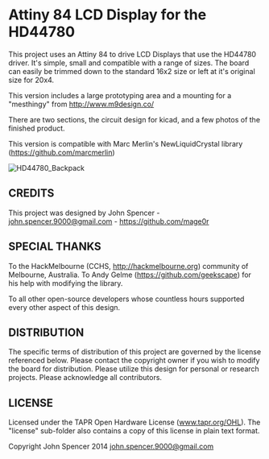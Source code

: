 Attiny 84 LCD Display for the HD44780
=============

This project uses an Attiny 84 to drive LCD Displays that use the HD44780 driver.  It's simple, small and compatible with a range of sizes.  The board can easily be trimmed down to the standard 16x2 size or left at it's original size for 20x4.

This version includes a large prototyping area and a mounting for a "mesthingy" from http://www.m9design.co/

There are two sections, the circuit design for kicad, and a few photos of the finished product.

This version is compatible with Marc Merlin's NewLiquidCrystal library (https://github.com/marcmerlin)


![HD44780_Backpack](https://raw2.github.com/mage0r/HD44780_Backpack/Meshthingy/Photos/meshthing_addon.png)


CREDITS
------------
This project was designed by John Spencer - john.spencer.9000@gmail.com - https://github.com/mage0r

SPECIAL THANKS
------------

To the HackMelbourne (CCHS, http://hackmelbourne.org) community of Melbourne, Australia.
To Andy Gelme (https://github.com/geekscape) for his help with modifying the library.

To all other open-source developers whose countless hours supported every other aspect of this design.

DISTRIBUTION
------------
The specific terms of distribution of this project are governed by the
license referenced below. Please contact the copyright owner if you wish to modify the board for distribution. Please utilize this design for personal or research projects. Please acknowledge all contributors.

LICENSE
-------
Licensed under the TAPR Open Hardware License (www.tapr.org/OHL).
The "license" sub-folder also contains a copy of this license in plain text format.

Copyright John Spencer 2014
john.spencer.9000@gmail.com
